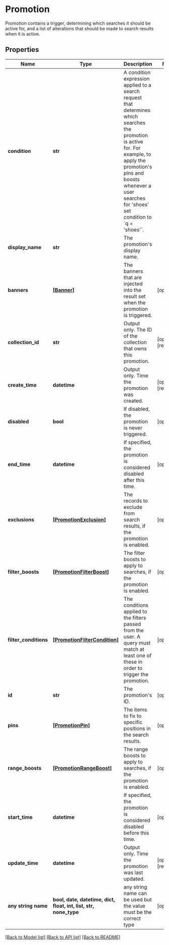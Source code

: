 # Promotion

Promotion contains a trigger, determining which searches it should be active for, and a list of alterations that should be made to search results when it is active.

## Properties
Name | Type | Description | Notes
------------ | ------------- | ------------- | -------------
**condition** | **str** | A condition expression applied to a search request that determines which searches the promotion is active for.  For example, to apply the promotion&#39;s pins and boosts whenever a user searches for &#39;shoes&#39; set condition to &#x60;q &#x3D; &#39;shoes&#39;&#x60;. | 
**display_name** | **str** | The promotion&#39;s display name. | 
**banners** | [**[Banner]**](Banner.md) | The banners that are injected into the result set when the promotion is triggered. | [optional] 
**collection_id** | **str** | Output only. The ID of the collection that owns this promotion. | [optional] [readonly] 
**create_time** | **datetime** | Output only. Time the promotion was created. | [optional] [readonly] 
**disabled** | **bool** | If disabled, the promotion is never triggered. | [optional] 
**end_time** | **datetime** | If specified, the promotion is considered disabled after this time. | [optional] 
**exclusions** | [**[PromotionExclusion]**](PromotionExclusion.md) | The records to exclude from search results, if the promotion is enabled. | [optional] 
**filter_boosts** | [**[PromotionFilterBoost]**](PromotionFilterBoost.md) | The filter boosts to apply to searches, if the promotion is enabled. | [optional] 
**filter_conditions** | [**[PromotionFilterCondition]**](PromotionFilterCondition.md) | The conditions applied to the filters passed from the user. A query must match at least one of these in order to trigger the promotion. | [optional] 
**id** | **str** | The promotion&#39;s ID. | [optional] 
**pins** | [**[PromotionPin]**](PromotionPin.md) | The items to fix to specific positions in the search results. | [optional] 
**range_boosts** | [**[PromotionRangeBoost]**](PromotionRangeBoost.md) | The range boosts to apply to searches, if the promotion is enabled. | [optional] 
**start_time** | **datetime** | If specified, the promotion is considered disabled before this time. | [optional] 
**update_time** | **datetime** | Output only. Time the promotion was last updated. | [optional] [readonly] 
**any string name** | **bool, date, datetime, dict, float, int, list, str, none_type** | any string name can be used but the value must be the correct type | [optional]

[[Back to Model list]](../README.md#documentation-for-models) [[Back to API list]](../README.md#documentation-for-api-endpoints) [[Back to README]](../README.md)



